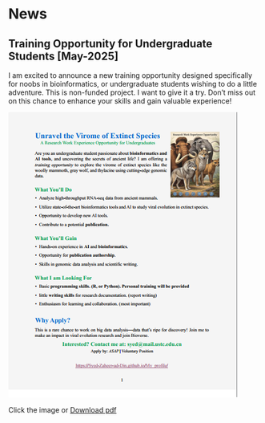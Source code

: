 # News

## Training Opportunity for Undergraduate Students      [May-2025]
I am excited to announce a new training opportunity designed specifically for noobs in bioinformatics,  or undergraduate students wishing to do a little adventure. This is non-funded project. I want to give it a try. Don’t miss out on this chance to enhance your skills and gain valuable experience!

                                                                              
![Download Poster](poster.PNG)

Click the image or [Download pdf](poster.pdf)
